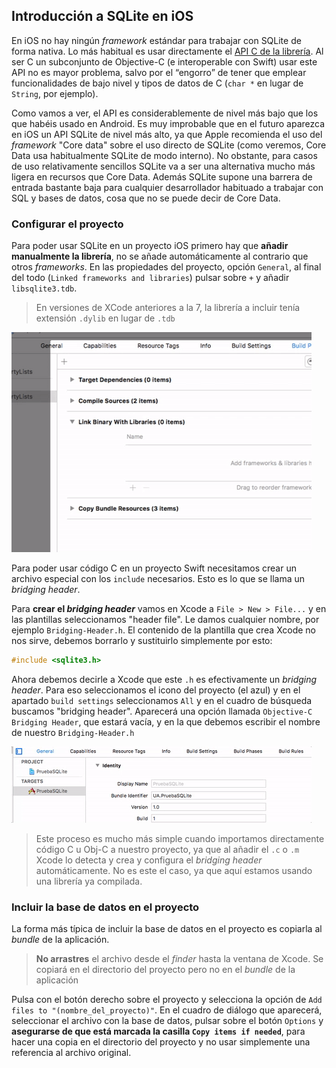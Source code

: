 ## Introducción a SQLite en iOS

En iOS no hay ningún *framework* estándar para trabajar con SQLite de forma nativa. Lo más habitual es usar directamente el [API C de la librería](http://www.sqlite.org/c3ref/intro.html). Al ser C un subconjunto de Objective-C (e interoperable con Swift) usar este API no es mayor problema, salvo por el “engorro” de tener que emplear funcionalidades de bajo nivel y tipos de datos de C (`char *` en lugar de `String`, por ejemplo).

Como vamos a ver, el API es considerablemente de nivel más bajo que los que habéis usado en Android. Es muy improbable que en el futuro aparezca en iOS un API SQLite de nivel más alto, ya que Apple recomienda el uso del *framework* "Core data" sobre el uso directo de SQLite (como veremos, Core Data usa habitualmente SQLite de modo interno). No obstante, para casos de uso relativamente sencillos SQLite va a ser una alternativa mucho más ligera en recursos que Core Data. Además SQLite supone una barrera de entrada bastante baja para cualquier desarrollador habituado a trabajar con SQL y bases de datos, cosa que no se puede decir de Core Data.

### Configurar el proyecto

Para poder usar SQLite en un proyecto iOS primero hay que **añadir manualmente la librería**, no se añade automáticamente al contrario que otros *frameworks*. En las propiedades del proyecto, opción `General`, al final del todo (`Linked frameworks and libraries`) pulsar sobre `+` y añadir `libsqlite3.tdb`.

> En versiones de XCode anteriores a la 7, la librería a incluir tenía extensión `.dylib` en lugar de `.tdb`

![](img/add_libsqlite.gif)

Para poder usar código C en un proyecto Swift necesitamos crear un archivo especial con los `include` necesarios. Esto es lo que se llama un *bridging header*.

Para **crear el *bridging header*** vamos en Xcode a `File > New > File...` y en las plantillas seleccionamos "header file". Le damos cualquier nombre, por ejemplo `Bridging-Header.h`. El contenido de la plantilla que crea Xcode no nos sirve, debemos borrarlo y sustituirlo simplemente por esto:

```c
#include <sqlite3.h>
```

Ahora debemos decirle a Xcode que este `.h` es efectivamente un *bridging header*. Para eso seleccionamos el icono del proyecto (el azul) y en el apartado `build settings` seleccionamos `All` y en el cuadro de búsqueda buscamos "bridging header". Aparecerá una opción llamada `Objective-C Bridging Header`, que estará vacía, y en la que debemos escribir el nombre de nuestro `Bridging-Header.h`

![](img/bridging-header.gif)

> Este proceso es mucho más simple cuando importamos directamente código C u Obj-C a nuestro proyecto, ya que al añadir el `.c` o `.m` Xcode lo detecta y crea y configura el *bridging header* automáticamente. No es este el caso, ya que aquí estamos usando una librería ya compilada. 

### Incluir la base de datos en el proyecto

La forma más típica de incluir la base de datos en el proyecto es copiarla al *bundle* de la aplicación. 

> **No arrastres** el archivo desde el *finder* hasta la ventana de Xcode. Se copiará en el directorio del proyecto pero no en el *bundle* de la aplicación

Pulsa con el botón derecho sobre el proyecto y selecciona la opción de `Add files to "(nombre_del_proyecto)"`. En el cuadro de diálogo que aparecerá, seleccionar el archivo con la base de datos, pulsar sobre el botón `Options` y **asegurarse de que está marcada la casilla `Copy items if needed`**, para hacer una copia en el directorio del proyecto y no usar simplemente una referencia al archivo original.





